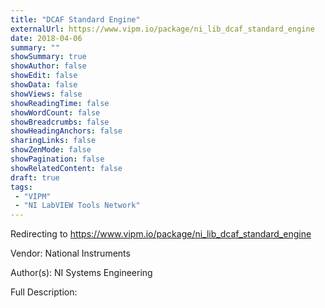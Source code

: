```yaml
---
title: "DCAF Standard Engine"
externalUrl: https://www.vipm.io/package/ni_lib_dcaf_standard_engine
date: 2018-04-06
summary: ""
showSummary: true
showAuthor: false
showEdit: false
showData: false
showViews: false
showReadingTime: false
showWordCount: false
showBreadcrumbs: false
showHeadingAnchors: false
sharingLinks: false
showZenMode: false
showPagination: false
showRelatedContent: false
draft: true
tags:
 - "VIPM"
 - "NI LabVIEW Tools Network"
---
```


Redirecting to https://www.vipm.io/package/ni_lib_dcaf_standard_engine

Vendor: National Instruments

Author(s): NI Systems Engineering
 
Full Description:
